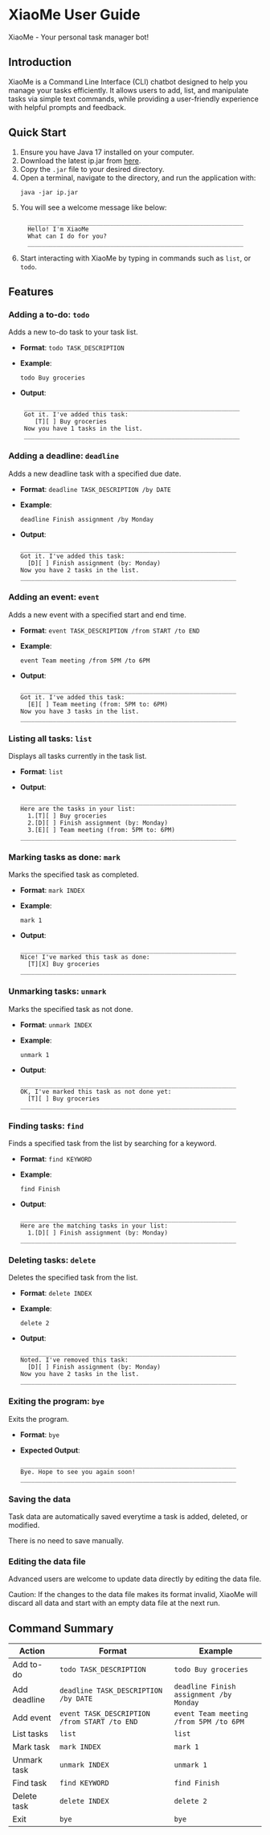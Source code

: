 # XiaoMe User Guide

XiaoMe - Your personal task manager bot!

## Introduction
XiaoMe is a Command Line Interface (CLI) chatbot designed to help you manage your tasks efficiently. It allows users to add, list, and manipulate tasks via simple text commands, while providing a user-friendly experience with helpful prompts and feedback.

## Quick Start
1. Ensure you have Java 17 installed on your computer.
2. Download the latest ip.jar from [here](https://github.com/gskang-22/ip/releases).
3. Copy the `.jar` file to your desired directory.
4. Open a terminal, navigate to the directory, and run the application with:
    ```
    java -jar ip.jar
    ```
5. You will see a welcome message like below:
    ```
	  ____________________________________________________________
	  Hello! I'm XiaoMe
	  What can I do for you?
	  ____________________________________________________________
    ```
6. Start interacting with XiaoMe by typing in commands such as `list`, or `todo`.

## Features

### Adding a to-do: `todo`
Adds a new to-do task to your task list.

- **Format**: `todo TASK_DESCRIPTION`

- **Example**:
    ```
    todo Buy groceries
    ```

- **Output**:
    ```
	 ____________________________________________________________
	 Got it. I've added this task:
	 	[T][ ] Buy groceries
	 Now you have 1 tasks in the list.
	 ____________________________________________________________
    ```

### Adding a deadline: `deadline`
Adds a new deadline task with a specified due date.

- **Format**: `deadline TASK_DESCRIPTION /by DATE`

- **Example**:
    ```
    deadline Finish assignment /by Monday
    ```

- **Output**:
    ```
  ____________________________________________________________
    Got it. I've added this task:
      [D][ ] Finish assignment (by: Monday)
    Now you have 2 tasks in the list.
  ____________________________________________________________
    ```

### Adding an event: `event`
Adds a new event with a specified start and end time.

- **Format**: `event TASK_DESCRIPTION /from START /to END`

- **Example**:
    ```
    event Team meeting /from 5PM /to 6PM
    ```

- **Output**:
    ```
  ____________________________________________________________
    Got it. I've added this task:
      [E][ ] Team meeting (from: 5PM to: 6PM)
    Now you have 3 tasks in the list.
  ____________________________________________________________
    ```

### Listing all tasks: `list`
Displays all tasks currently in the task list.

- **Format**: `list`

- **Output**:
    ```
  ____________________________________________________________
    Here are the tasks in your list:
      1.[T][ ] Buy groceries
      2.[D][ ] Finish assignment (by: Monday)
      3.[E][ ] Team meeting (from: 5PM to: 6PM)
  ____________________________________________________________
    ```

### Marking tasks as done: `mark`
Marks the specified task as completed.

- **Format**: `mark INDEX`

- **Example**:
    ```
    mark 1
    ```

- **Output**:
    ```
  ____________________________________________________________
    Nice! I've marked this task as done:
      [T][X] Buy groceries
  ____________________________________________________________
    ```

### Unmarking tasks: `unmark`
Marks the specified task as not done.

- **Format**: `unmark INDEX`

- **Example**:
    ```
    unmark 1
    ```

- **Output**:
    ```
  ____________________________________________________________
    OK, I've marked this task as not done yet:
      [T][ ] Buy groceries
  ____________________________________________________________
    ```

### Finding tasks: `find`
Finds a specified task from the list by searching for a keyword.

- **Format**: `find KEYWORD`

- **Example**:
    ```
  find Finish
  ```

- **Output**:
    ```
  ____________________________________________________________
    Here are the matching tasks in your list:
      1.[D][ ] Finish assignment (by: Monday)
  ____________________________________________________________
    ```

### Deleting tasks: `delete`
Deletes the specified task from the list.

- **Format**: `delete INDEX`

- **Example**:
    ```
    delete 2
    ```

- **Output**:
    ```
  ____________________________________________________________
    Noted. I've removed this task:
      [D][ ] Finish assignment (by: Monday)
    Now you have 2 tasks in the list.
  ____________________________________________________________
    ```

### Exiting the program: `bye`
Exits the program.

- **Format**: `bye`

- **Expected Output**:
    ```
  ____________________________________________________________
    Bye. Hope to see you again soon!
  ____________________________________________________________
    ```

### Saving the data
Task data are automatically saved everytime a task is added, deleted, or modified.

There is no need to save manually.

### Editing the data file
Advanced users are welcome to update data directly by editing the data file.

Caution: If the changes to the data file makes its format invalid, XiaoMe will discard all data and start with an 
empty data file at the next run.

## Command Summary
| Action       | Format                                       | Example                                 |
|--------------|----------------------------------------------|-----------------------------------------|
| Add to-do    | `todo TASK_DESCRIPTION`                      | `todo Buy groceries`                    |
| Add deadline | `deadline TASK_DESCRIPTION /by DATE`         | `deadline Finish assignment /by Monday` |
| Add event    | `event TASK_DESCRIPTION /from START /to END` | `event Team meeting /from 5PM /to 6PM`  |
| List tasks   | `list`                                       | `list`                                  |
| Mark task    | `mark INDEX`                                 | `mark 1`                                |
| Unmark task  | `unmark INDEX`                               | `unmark 1`                              |
| Find task    | `find KEYWORD`                               | `find Finish`                           |
| Delete task  | `delete INDEX`                               | `delete 2`                              |
| Exit         | `bye`                                        | `bye`                                   |

